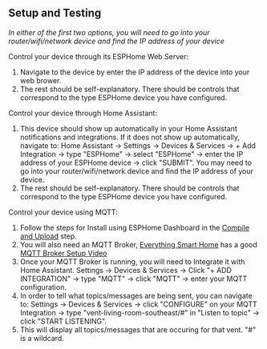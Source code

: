 ## Setup and Testing
  *In either of the first two options, you will need to go into your router/wifi/network device and find the IP address of your device*

  Control your device through its ESPHome Web Server:
  1. Navigate to the device by enter the IP address of the device into your web brower.
  2. The rest should be self-explanatory. There should be controls that correspond to the type ESPHome device you have configured.

  Control your device through Home Assistant:
  1. This device should show up automatically in your Home Assistant notifications and integrations. If it does not show up automatically, navigate to: Home Assistant -> Settings -> Devices & Services -> + Add Integration -> type "ESPHome" -> select "ESPHome" -> enter the IP address of your ESPHome device -> click "SUBMIT". You may need to go into your router/wifi/network device and find the IP address of your device.
  2. The rest should be self-explanatory. There should be controls that correspond to the type ESPHome device you have configured.
  
  Control your device using MQTT:
  1. Follow the steps for Install using ESPHome Dashboard in the [Compile and Upload](/docs/COMPILE_AND_UPLOAD.md) step.
  2. You will also need an MQTT Broker, [Everything Smart Home](https://www.youtube.com/c/EverythingSmartHome) has a good [MQTT Broker Setup Video](https://www.youtube.com/watch?v=dqTn-Gk4Qeo)
  3. Once your MQTT Broker is running, you will need to Integrate it with Home Assistant. Settings -> Devices & Services -> Click "+ ADD INTEGRATION" -> type "MQTT" -> click "MQTT" -> enter your MQTT configuration.
  4. In order to tell what topics/messages are being sent, you can navigate to: Settings -> Devices & Services -> click "CONFIGURE" on your MQTT Integration -> type "vent-living-room-southeast/#" in "Listen to topic" -> click "START LISTENING".
  5. This will display all topics/messages that are occuring for that vent. "#" is a wildcard.
  
